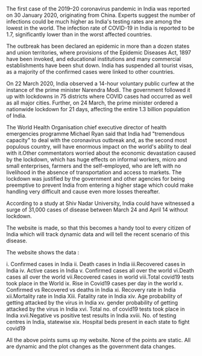 The first case of the 2019–20 coronavirus pandemic in India was reported on 30 January 2020, originating from China. Experts suggest the number of infections could be much higher as India's testing rates are among the lowest in the world. The infection rate of COVID-19 in India is reported to be 1.7, significantly lower than in the worst affected countries.

The outbreak has been declared an epidemic in more than a dozen states and union territories, where provisions of the Epidemic Diseases Act, 1897 have been invoked, and educational institutions and many commercial establishments have been shut down. India has suspended all tourist visas, as a majority of the confirmed cases were linked to other countries.

On 22 March 2020, India observed a 14-hour voluntary public curfew at the instance of the prime minister Narendra Modi. The government followed it up with lockdowns in 75 districts where COVID cases had occurred as well as all major cities. Further, on 24 March, the prime minister ordered a nationwide lockdown for 21 days, affecting the entire 1.3 billion population of India.

The World Health Organisation chief executive director of health emergencies programme Michael Ryan said that India had "tremendous capacity" to deal with the coronavirus outbreak and, as the second most populous country, will have enormous impact on the world's ability to deal with it.Other commentators worried about the economic devastation caused by the lockdown, which has huge effects on informal workers, micro and small enterprises, farmers and the self-employed, who are left with no livelihood in the absence of transportation and access to markets. The lockdown was justified by the government and other agencies for being preemptive to prevent India from entering a higher stage which could make handling very difficult and cause even more losses thereafter.


According to a study at Shiv Nadar University, India could have witnessed a surge of 31,000 cases of disease between March 24 and April 14 without lockdown.


The website is made, so that this becomes a handy tool to every citizen of India which will track dynamic data and will tell the recent scenario of this disease.

The website shows the data :

i. Confirmed cases in India
ii. Death cases in India
iii.Recovered cases in India
iv. Active cases in India
v. Confirmed cases all over the world
vi.Death cases all over the world
vii.Recovered cases in world
viii.Total covid19 tests took place in the World
ix. Rise in Covid19 cases per day in the world
x. Confirmed vs Recovered vs deaths in India
xi. Recovery rate in India
xii.Mortality rate in India
Xiii. Fatality rate in India
xiv. Age probability of getting attacked by the virus in India
xv. gender probability of getting attacked by the virus in India
xvi. Total no. of covid19 tests took place in India
xvii.Negative vs positive test results in India
xviii. No. of testing centres in India, statewise
xix. Hospital beds present in each state to fight covid19

All the above points sums up my website. None of the points are static. All are dynamic and the plot changes as the government data changes.






